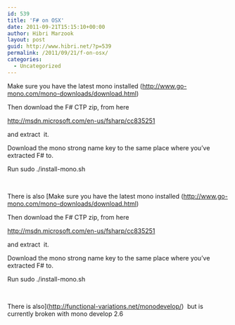 ```yaml
---
id: 539
title: 'F# on OSX'
date: 2011-09-21T15:15:10+00:00
author: Hibri Marzook
layout: post
guid: http://www.hibri.net/?p=539
permalink: /2011/09/21/f-on-osx/
categories:
  - Uncategorized
---
```

Make sure you have the latest mono installed (<http://www.go-mono.com/mono-downloads/download.html>)

Then download the F# CTP zip, from here

<http://msdn.microsoft.com/en-us/fsharp/cc835251>

and extract  it.

Download the mono strong name key to the same place where you&#8217;ve extracted F# to.

Run sudo ./install-mono.sh

&nbsp;

There is also [Make sure you have the latest mono installed (<http://www.go-mono.com/mono-downloads/download.html>)

Then download the F# CTP zip, from here

<http://msdn.microsoft.com/en-us/fsharp/cc835251>

and extract  it.

Download the mono strong name key to the same place where you&#8217;ve extracted F# to.

Run sudo ./install-mono.sh

&nbsp;

There is also](http://functional-variations.net/monodevelop/)  but is currently broken with mono develop 2.6